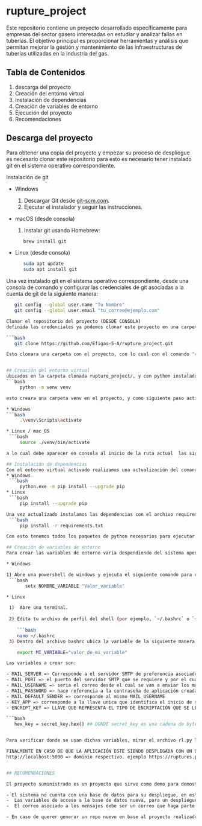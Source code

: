 # rupture_project

Este repositorio contiene un proyecto desarrollado específicamente para empresas del sector gasero interesadas en estudiar y analizar fallas en tuberías. El objetivo principal es proporcionar herramientas y análisis que permitan mejorar la gestión y mantenimiento de las infraestructuras de tuberías utilizadas en la industria del gas.

## Tabla de Contenidos

1. descarga del proyecto
2. Creación del entorno virtual
3. Instalación de dependencias
4. Creación de variables de entorno
5. Ejecución del proyecto
6. Recomendaciones

## Descarga del proyecto

Para obtener una copia del proyecto y empezar su proceso de despliegue es necesario clonar este repositorio para esto es necesario tener instalado git en el sistema operativo correspondiente.

Instalación de git 

* Windows
  1) Descargar Git desde [git-scm.com](https://git-scm.com/).
  2) Ejecutar el instalador y seguir las instrucciones.

* macOS (desde consola)
  1) Instalar git usando Homebrew:
    ```bash
       brew install git
* Linux (desde consola)
   ```bash
      sudo apt update
      sudo apt install git

Una vez instalado git en el sistema operativo correspondiente, desde una consola de comando y configurar las credenciales de git asociadas a la cuenta de git de la siguiente manera:

   ```bash
      git config --global user.name "Tu Nombre"
      git config --global user.email "tu_correo@ejemplo.com"

Clonar el repositorio del proyecto (DESDE CONSOLA)
definida las credenciales ya podemos clonar este proyecto en una carpeta dentro de nuestra pc, para esto dentro de una consola de comando y ubicandonos en la ruta de la carpeta donde queremos ubicar el proyecto ejecutar el siguiente comando
   
   ```bash
      git clone https://github.com/Efigas-S-A/rupture_project.git

Esto clonara una carpeta con el proyecto, con lo cual con el comando "cd rupture_project" , podemos dirigirnos a la carpeta del proyecto donde encontraremos todos los elementos para ejecutar la aplicación, la cual podemos abrir en un IDE de codigo como visual studio code mediante el comando "code ./" en caso tal de que ya lo tengamos instalado.


## Creación del entorno virtual
ubicados en la carpeta clonada rupture_project/, y con python instalado en el pc, realizamos la creación del entorno virtual de trabajo, mediante el siguiente comando en consola
  ```bash
        python -m venv venv

esto creara una carpeta venv en el proyecto, y como siguiente paso activamos el entorno, lo cual puede variar dependiendo del sistema operativo utilizado

 * Windows
   ```bash
        .\venv\Scripts\activate

* Linux / mac OS
    ```bash
        source ./venv/bin/activate

a lo cual debe aparecer en consola al inicio de la ruta actual  las siglas "(venv)" que indicaran que el entorno se encuentra activado.

## Instalación de dependencias
  Con el entorno virtual activado realizamos una actualización del comando pip que es el que nos permitira instalar los paquetes de python necesarios para correr la aplicación
  * Windows
    ```bash
        python.exe -m pip install --upgrade pip
  * Linux
    ```bash
        pip install --upgrade pip 

  Una vez actualizado instalamos las dependencias con el archivo requirements.txt que esta presente en el proyecto desde la consola de la siguiente manera
    ```bash
        pip install -r requirements.txt

  Con esto tenemos todos los paquetes de python necesarios para ejecutar nuestra aplicación, solo falta un paso para completar todos los requerimientos necesarios y es crear las variables de entorno que nuestra aplicación necesita para poder ejecutar los procesos que realiza.

## Creación de variables de entorno
Para crear las variables de entorno varia despendiendo del sistema operativo 

* Windows

 1) Abre una powershell de windows y ejecuta el siguiente comando para crear las variables de entorno
    ```bash
          setx NOMBRE_VARIABLE "Valor_variable"

 * Linux

    1)  Abre una terminal.
    
    2) Edita tu archivo de perfil del shell (por ejemplo, `~/.bashrc` o `~/.profile`):
    
       ```bash
       nano ~/.bashrc
    3) Dentro del archivo bashrc ubica la variable de la siguiente manera:

       export MI_VARIABLE="valor_de_mi_variable"

Las variables a crear son:

- MAIL_SERVER => Corresponde a el servidor SMTP de preferencia asociado al servidor del correo es decir si es gmail o outlook etc por ejemplo si es gmail el valor seria smtp.gmail.com
- MAIL_PORT => el puerto del servidor SMTP que se requiere y por el cual se envian los correos.  por ejemplo para gmail seria el puerto 587
- MAIL_USERNAME => seria el correo desde el cual se van a enviar los mails de creación de usuario, recuperación de cuentas y demas y que esta asociado al MAIL_SERVER seleccionado-
- MAIL_PASSWORD => hace referencia a la contraseña de aplicación creada para el correo seleccionado, este se debe crear desde gmail o microsoft dependiendo del tipo de correo seleccionado no corresponde a la contraseña del correo como tal, se debe crear una contraseña de aplicación.
- MAIL_DEFAULT_SENDER => corresponde al mismo MAIL_USERNAME
- KEY_APP => corresponde a la llave unica que identifica el inicio de sesión de la aplicación debe ser de tipo LLAVE PARA ENVOLVER LA APLICACIÓN TIENE QUE SER EN EL FORMATO HEXADECIMAL Y LUEGO SE PASA A CADENA DE BYTES QUE TERMINA SIENDO DEL FORMATO b''
- ENCRIPT_KEY => LLAVE QUE REPRESENTA EL TIPO DE ENCRIPTACIÓN QUE SE LE REALIZARA A LAS CONTRASEÑAS E INFORMACIÓN DEL USUARIO TIENE QUE SER EN EL FORMATO HEXADECIMAL PARA LUEGO SER PASADA A CADENA DE BYTES QUE TERMINA SIENDO DEL FORMATO b'' ESTA LLAVE SE USA CON LA LIBRERIA pyDes de python que permite realizar encriptaciones, para codificar mi llabe de cadena de bytes a hexadecimal usar el codigo de python:

```bash
      hex_key = secret_key.hex() ## DONDE secret_key es una cadena de bytes en b''


Para verificar donde se usan dichas variables, mirar el archivo rl.py lineas 18 a la 27

FINALMENTE EN CASO DE QUE LA APLICACIÓN ESTE SIENDO DESPLEGADA CON UN DOMINIO DETERMINADO SERA NECESARIO EDITAR TODAS LAS PORCIONES DE CODIGO DONDE SE TIENE
http://localhost:5000 => dominio respectivo. ejemplo https://ruptures.projecthub.site


## RECOMENDACIONES

El proyecto suministrado es un proyecto que sirve como demo para demostrar el funcionamiento base de la aplicación, pero no esta desarrollado en su totalidad para un despliegue un puesta en producción, en caso tal de que se desee realizar algo parecido, es necesario tener presente lo siguiente:

 - El sistema no cuenta con una base de datos para su despliegue, en esta se esta simulando dicha conexión mediante el uso de 3 archivos excel, que son usuarios.xlsx,solicitudes.xlsx y la carpeta eventos donde se registran los sucesos registrados en la plataforma, por ende a la hora de pensar en un despliegue producto sera necesario cambiar la funcionalidad de la aplicación a una conexión a una base de datos que se estipule ya sea de tipo SQL o No SQL como mongo.
-  Las variables de acceso a la base de datos nueva, para un despliegue deben quedar tambien referidas mediante variables de entorno para evitar fallas de seguridad a la hora del despliegue.
-  El correo asociado a los mensajes debe ser un correo que haga parte del directorio activo de la institución que lo vaya a utilizar, para evitar fallas por bloqueos de spam y demas situaciones que se pueden presentar debido a la diferencia entre el dominio del correo y los correos de la empresa.

- En caso de querer generar un repo nuevo en base al proyecto realizado generar un fork desde github.




